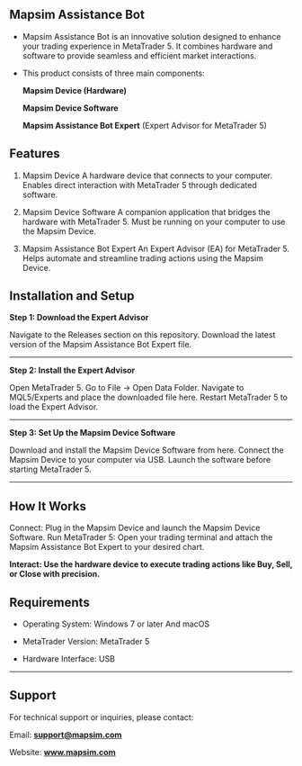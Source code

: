 ## Mapsim Assistance Bot

- Mapsim Assistance Bot is an innovative solution designed to enhance your trading experience in MetaTrader 5. It combines hardware and software to provide seamless and efficient market interactions.

-  This product consists of three main components:

    **Mapsim Device (Hardware)**

    **Mapsim Device Software**

    **Mapsim Assistance Bot Expert** (Expert Advisor for MetaTrader 5)


## Features

1. Mapsim Device
A hardware device that connects to your computer.
Enables direct interaction with MetaTrader 5 through dedicated software.

2. Mapsim Device Software
A companion application that bridges the hardware with MetaTrader 5.
Must be running on your computer to use the Mapsim Device.

3. Mapsim Assistance Bot Expert
An Expert Advisor (EA) for MetaTrader 5.
Helps automate and streamline trading actions using the Mapsim Device.


## Installation and Setup

**Step 1: Download the Expert Advisor**

Navigate to the Releases section on this repository.
Download the latest version of the Mapsim Assistance Bot Expert file.

---

**Step 2: Install the Expert Advisor**

Open MetaTrader 5.
Go to File → Open Data Folder.
Navigate to MQL5/Experts and place the downloaded file here.
Restart MetaTrader 5 to load the Expert Advisor.

---

**Step 3: Set Up the Mapsim Device Software**

Download and install the Mapsim Device Software from here.
Connect the Mapsim Device to your computer via USB.
Launch the software before starting MetaTrader 5.

---

## How It Works

Connect: Plug in the Mapsim Device and launch the Mapsim Device Software.
Run MetaTrader 5: Open your trading terminal and attach the Mapsim Assistance Bot Expert to your desired chart.

**Interact: Use the hardware device to execute trading actions like Buy, Sell, or Close with precision.**


## Requirements

- Operating System: Windows 7 or later And macOS
  
- MetaTrader Version: MetaTrader 5
  
- Hardware Interface: USB

---

## Support

For technical support or inquiries, please contact:

Email: **support@mapsim.com**

Website: **www.mapsim.com**



